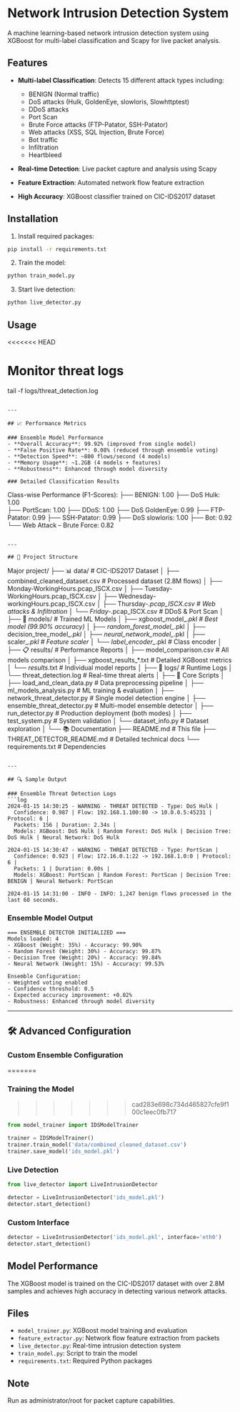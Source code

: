 # Network Intrusion Detection System

A machine learning-based network intrusion detection system using XGBoost for multi-label classification and Scapy for live packet analysis.

## Features

- **Multi-label Classification**: Detects 15 different attack types including:
  - BENIGN (Normal traffic)
  - DoS attacks (Hulk, GoldenEye, slowloris, Slowhttptest)
  - DDoS attacks
  - Port Scan
  - Brute Force attacks (FTP-Patator, SSH-Patator)
  - Web attacks (XSS, SQL Injection, Brute Force)
  - Bot traffic
  - Infiltration
  - Heartbleed

- **Real-time Detection**: Live packet capture and analysis using Scapy
- **Feature Extraction**: Automated network flow feature extraction
- **High Accuracy**: XGBoost classifier trained on CIC-IDS2017 dataset

## Installation

1. Install required packages:
```bash
pip install -r requirements.txt
```

2. Train the model:
```bash
python train_model.py
```

3. Start live detection:
```bash
python live_detector.py
```

## Usage

<<<<<<< HEAD
# Monitor threat logs
tail -f logs/threat_detection.log
```

---

## 📈 Performance Metrics

### Ensemble Model Performance
- **Overall Accuracy**: 99.92% (improved from single model)
- **False Positive Rate**: 0.08% (reduced through ensemble voting)
- **Detection Speed**: ~800 flows/second (4 models)
- **Memory Usage**: ~1.2GB (4 models + features)
- **Robustness**: Enhanced through model diversity

### Detailed Classification Results
```
Class-wise Performance (F1-Scores):
├── BENIGN: 1.00
├── DoS Hulk: 1.00  
├── PortScan: 1.00
├── DDoS: 1.00
├── DoS GoldenEye: 0.99
├── FTP-Patator: 0.99
├── SSH-Patator: 0.99
├── DoS slowloris: 1.00
├── Bot: 0.92
└── Web Attack – Brute Force: 0.82
```

---

## 📁 Project Structure

```
Major project/
├── 📊 data/                          # CIC-IDS2017 Dataset
│   ├── combined_cleaned_dataset.csv   # Processed dataset (2.8M flows)
│   ├── Monday-WorkingHours.pcap_ISCX.csv
│   ├── Tuesday-WorkingHours.pcap_ISCX.csv
│   ├── Wednesday-workingHours.pcap_ISCX.csv
│   ├── Thursday-*.pcap_ISCX.csv       # Web attacks & Infiltration
│   └── Friday-*.pcap_ISCX.csv         # DDoS & Port Scan
│
├── 🤖 models/                         # Trained ML Models
│   ├── xgboost_model_*.pkl           # Best model (99.90% accuracy)
│   ├── random_forest_model_*.pkl
│   ├── decision_tree_model_*.pkl
│   ├── neural_network_model_*.pkl
│   ├── scaler_*.pkl                  # Feature scaler
│   └── label_encoder_*.pkl           # Class encoder
│
├── 📋 results/                        # Performance Reports
│   ├── model_comparison.csv          # All models comparison
│   ├── xgboost_results_*.txt         # Detailed XGBoost metrics
│   └── *_results_*.txt               # Individual model reports
│
├── 📝 logs/                          # Runtime Logs
│   └── threat_detection.log          # Real-time threat alerts
│
├── 🔧 Core Scripts
│   ├── load_and_clean_data.py        # Data preprocessing pipeline
│   ├── ml_models_analysis.py         # ML training & evaluation
│   ├── network_threat_detector.py    # Single model detection engine
│   ├── ensemble_threat_detector.py   # Multi-model ensemble detector
│   ├── run_detector.py               # Production deployment (both modes)
│   ├── test_system.py                # System validation
│   └── dataset_info.py               # Dataset exploration
│
└── 📚 Documentation
    ├── README.md                     # This file
    ├── THREAT_DETECTOR_README.md     # Detailed technical docs
    └── requirements.txt              # Dependencies
```

---

## 🔍 Sample Output

### Ensemble Threat Detection Logs
```log
2024-01-15 14:30:25 - WARNING - THREAT DETECTED - Type: DoS Hulk | 
  Confidence: 0.987 | Flow: 192.168.1.100:80 -> 10.0.0.5:45231 | Protocol: 6 | 
  Packets: 156 | Duration: 2.34s | 
  Models: XGBoost: DoS Hulk | Random Forest: DoS Hulk | Decision Tree: DoS Hulk | Neural Network: DoS Hulk

2024-01-15 14:30:47 - WARNING - THREAT DETECTED - Type: PortScan | 
  Confidence: 0.923 | Flow: 172.16.0.1:22 -> 192.168.1.0:0 | Protocol: 6 | 
  Packets: 1 | Duration: 0.00s | 
  Models: XGBoost: PortScan | Random Forest: PortScan | Decision Tree: BENIGN | Neural Network: PortScan

2024-01-15 14:31:00 - INFO - INFO: 1,247 benign flows processed in the last 60 seconds.
```

### Ensemble Model Output
```
=== ENSEMBLE DETECTOR INITIALIZED ===
Models loaded: 4
- XGBoost (Weight: 35%) - Accuracy: 99.90%
- Random Forest (Weight: 30%) - Accuracy: 99.87%
- Decision Tree (Weight: 20%) - Accuracy: 99.84%
- Neural Network (Weight: 15%) - Accuracy: 99.53%

Ensemble Configuration:
- Weighted voting enabled
- Confidence threshold: 0.5
- Expected accuracy improvement: +0.02%
- Robustness: Enhanced through model diversity
```

---

## 🛠️ Advanced Configuration

### Custom Ensemble Configuration
=======
### Training the Model
>>>>>>> cad283e698c734d465827cfe9f100c1eec0fb717
```python
from model_trainer import IDSModelTrainer

trainer = IDSModelTrainer()
trainer.train_model('data/combined_cleaned_dataset.csv')
trainer.save_model('ids_model.pkl')
```

### Live Detection
```python
from live_detector import LiveIntrusionDetector

detector = LiveIntrusionDetector('ids_model.pkl')
detector.start_detection()
```

### Custom Interface
```python
detector = LiveIntrusionDetector('ids_model.pkl', interface='eth0')
detector.start_detection()
```

## Model Performance

The XGBoost model is trained on the CIC-IDS2017 dataset with over 2.8M samples and achieves high accuracy in detecting various network attacks.

## Files

- `model_trainer.py`: XGBoost model training and evaluation
- `feature_extractor.py`: Network flow feature extraction from packets
- `live_detector.py`: Real-time intrusion detection system
- `train_model.py`: Script to train the model
- `requirements.txt`: Required Python packages

## Note

Run as administrator/root for packet capture capabilities.